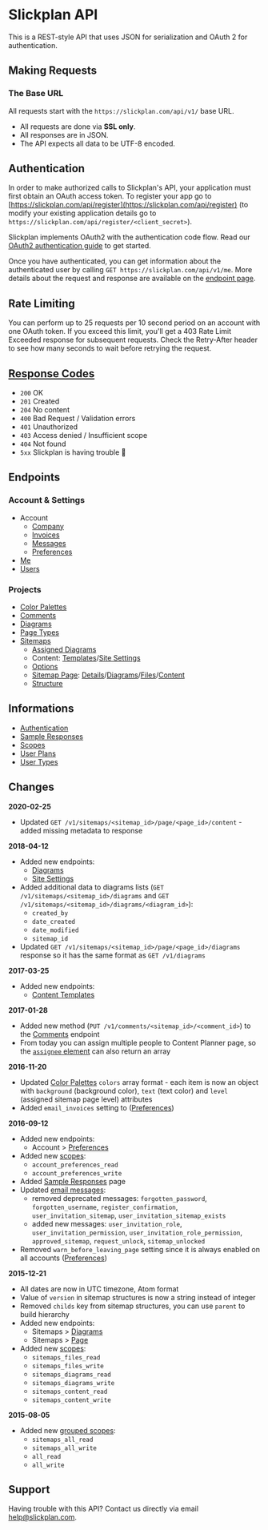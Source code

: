 # Slickplan API

This is a REST-style API that uses JSON for serialization and OAuth 2 for authentication.

## Making Requests

### The Base URL

All requests start with the `https://slickplan.com/api/v1/` base URL.

* All requests are done via **SSL only**.
* All responses are in JSON.
* The API expects all data to be UTF-8 encoded.

## Authentication

In order to make authorized calls to Slickplan's API, your application must first obtain an OAuth access token. To register your app go to [https://slickplan.com/api/register](https://slickplan.com/api/register) (to modify your existing application details go to `https://slickplan.com/api/register/<client_secret>`).

Slickplan implements OAuth2 with the authentication code flow. Read our [OAuth2 authentication guide](./sections/authentication.md) to get started.

Once you have authenticated, you can get information about the authenticated user by calling `GET https://slickplan.com/api/v1/me`. More details about the request and response are available on the [endpoint page](./endpoints/me.md).

## Rate Limiting

You can perform up to 25 requests per 10 second period on an account with one OAuth token. If you exceed this limit, you'll get a 403 Rate Limit Exceeded response for subsequent requests. Check the Retry-After header to see how many seconds to wait before retrying the request.

## [Response Codes](./sections/responses.md)

* `200` OK
* `201` Created
* `204` No content
* `400` Bad Request / Validation errors
* `401` Unauthorized
* `403` Access denied / Insufficient scope
* `404` Not found
* `5xx` Slickplan is having trouble 🤒

## Endpoints

### Account & Settings
* Account
  * [Company](./endpoints/account/company.md)
  * [Invoices](./endpoints/account/invoices.md)
  * [Messages](./endpoints/account/messages.md)
  * [Preferences](./endpoints/account/preferences.md)
* [Me](./endpoints/me.md)
* [Users](./endpoints/users.md)

### Projects
* [Color Palettes](./endpoints/palettes.md)
* [Comments](./endpoints/comments.md)
* [Diagrams](./endpoints/diagrams.md)
* [Page Types](./endpoints/archetypes.md)
* [Sitemaps](./endpoints/sitemaps.md)
  * [Assigned Diagrams](./endpoints/sitemaps/diagrams.md)
  * Content: [Templates](./endpoints/sitemaps/content.md)/[Site Settings](./endpoints/sitemaps/content.md#get-site-settings)
  * [Options](./endpoints/sitemaps/options.md)
  * [Sitemap Page](./endpoints/sitemaps/page.md): [Details](./endpoints/sitemaps/page.md#get-a-single-page-details)/[Diagrams](./endpoints/sitemaps/page.md#get-a-single-page-diagrams-list)/[Files](./endpoints/sitemaps/page.md#get-a-single-page-files-list)/[Content](./endpoints/sitemaps/page.md#get-a-single-page-content)
  * [Structure](./endpoints/sitemaps/structure.md)

## Informations

* [Authentication](./sections/authentication.md)
* [Sample Responses](./sections/responses.md)
* [Scopes](./sections/scopes.md)
* [User Plans](./endpoints/me.md#user-plans)
* [User Types](./endpoints/me.md#user-types)

## Changes

**2020-02-25**
* Updated `GET /v1/sitemaps/<sitemap_id>/page/<page_id>/content` - added missing metadata to response

**2018-04-12**
* Added new endpoints:
  * [Diagrams](./endpoints/diagrams.md)
  * [Site Settings](./endpoints/sitemaps/content.md#get-site-settings)
* Added additional data to diagrams lists (`GET /v1/sitemaps/<sitemap_id>/diagrams` and `GET /v1/sitemaps/<sitemap_id>/diagrams/<diagram_id>`):
  * `created_by`
  * `date_created`
  * `date_modified`
  * `sitemap_id`
* Updated `GET /v1/sitemaps/<sitemap_id>/page/<page_id>/diagrams` response so it has the same format as `GET /v1/diagrams`

**2017-03-25**
* Added new endpoints:
  * [Content Templates](./endpoints/sitemaps/content.md)

**2017-01-28**
* Added new method (`PUT /v1/comments/<sitemap_id>/<comment_id>`) to the [Comments](./endpoints/comments.md#update-a-comment) endpoint
* From today you can assign multiple people to Content Planner page, so the [`assignee` element](./endpoints/sitemaps/page.md#get-a-single-page-content) can also return an array

**2016-11-20**
* Updated [Color Palettes](./endpoints/palettes.md) `colors` array format - each item is now an object with `background` (background color), `text` (text color) and `level` (assigned sitemap page level) attributes
* Added `email_invoices` setting to ([Preferences](./endpoints/account/preferences.md))

**2016-09-12**
* Added new endpoints:
  * Account > [Preferences](./endpoints/account/preferences.md)
* Added new [scopes](./sections/scopes.md):
  * `account_preferences_read`
  * `account_preferences_write`
* Added [Sample Responses](./sections/responses.md) page
* Updated [email messages](./endpoints/account/messages.md):
  * removed deprecated messages: `forgotten_password`, `forgotten_username`, `register_confirmation`, `user_invitation_sitemap`, `user_invitation_sitemap_exists`
  * added new messages: `user_invitation_role`, `user_invitation_permission`, `user_invitation_role_permission`, `approved_sitemap`, `request_unlock`, `sitemap_unlocked`
* Removed `warn_before_leaving_page` setting since it is always enabled on all accounts ([Preferences](./endpoints/account/preferences.md))
  
**2015-12-21**
* All dates are now in UTC timezone, Atom format
* Value of `version` in sitemap structures is now a string instead of integer
* Removed `childs` key from sitemap structures, you can use `parent` to build hierarchy
* Added new endpoints:
  * Sitemaps > [Diagrams](./endpoints/sitemaps/diagrams.md)
  * Sitemaps > [Page](./endpoints/sitemaps/page.md)
* Added new [scopes](./sections/scopes.md):
  * `sitemaps_files_read`
  * `sitemaps_files_write`
  * `sitemaps_diagrams_read`
  * `sitemaps_diagrams_write`
  * `sitemaps_content_read`
  * `sitemaps_content_write`
  
**2015-08-05**
* Added new [grouped scopes](./sections/scopes.md):
  * `sitemaps_all_read`
  * `sitemaps_all_write`
  * `all_read`
  * `all_write`

## Support

Having trouble with this API? Contact us directly via email [help@slickplan.com](mailto:help@slickplan.com).